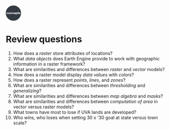 ![concepts](../../images/concepts.png)

# Review questions  

1. How does a _raster_ store attributes of locations?  
2. What _data objects_ does Earth Engine provide to work with geographic information in a raster framework?
3. What are similarities and differences between _raster_ and _vector_ models?  
4. How does a raster model display _data values_ with _colors_?  
5. How does a raster represent _points_, _lines_, and _zones_?  
6. What are similarities and differences between _thresholding_ and _generalizing_?  
7. What are similarities and differences between _map algebra_ and _masks_?  
8. What are similarities and differences between _computation of area_ in vector versus raster models?   
9. What towns have most to lose if UVA lands are developed?  
10. Who wins, who loses when setting 30 x '30 goal at state versus town scale?       
